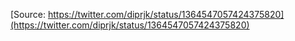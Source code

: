 [Source: https://twitter.com/diprjk/status/1364547057424375820](https://twitter.com/diprjk/status/1364547057424375820)
